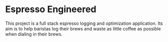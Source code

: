# Espresso Engineered

This project is a full stack espresso logging and optimization application. Its aim is to help baristas log their brews and waste as little coffee as possible when dialing in their brews.
